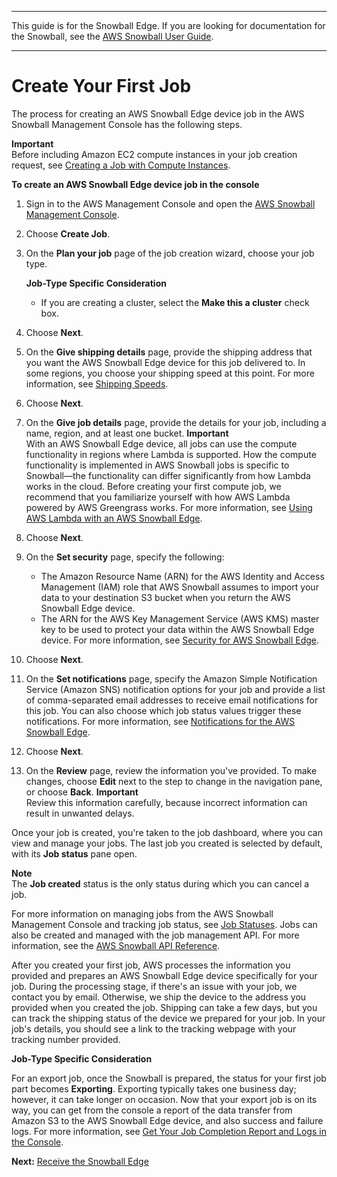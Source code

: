 --------

This guide is for the Snowball Edge\. If you are looking for documentation for the Snowball, see the [AWS Snowball User Guide](https://docs.aws.amazon.com/snowball/latest/ug/whatissnowball.html)\.

--------

# Create Your First Job<a name="create-job"></a>

The process for creating an AWS Snowball Edge device job in the AWS Snowball Management Console has the following steps\.

**Important**  
Before including Amazon EC2 compute instances in your job creation request, see [Creating a Job with Compute Instances](create-ec2-edge-job.md)\.

**To create an AWS Snowball Edge device job in the console**

1. Sign in to the AWS Management Console and open the [AWS Snowball Management Console](https://console.aws.amazon.com/importexport/home?region=us-west-2)\.

1. Choose **Create Job**\.

1. On the **Plan your job** page of the job creation wizard, choose your job type\.

   **Job\-Type Specific Consideration**
   + If you are creating a cluster, select the **Make this a cluster** check box\.

1. Choose **Next**\.

1. On the **Give shipping details** page, provide the shipping address that you want the AWS Snowball Edge device for this job delivered to\. In some regions, you choose your shipping speed at this point\. For more information, see [Shipping Speeds](mailing-storage.md#shippingspeeds)\.

1. Choose **Next**\.

1. On the **Give job details** page, provide the details for your job, including a name, region, and at least one bucket\.
**Important**  
With an AWS Snowball Edge device, all jobs can use the compute functionality in regions where Lambda is supported\. How the compute functionality is implemented in AWS Snowball jobs is specific to Snowball—the functionality can differ significantly from how Lambda works in the cloud\. Before creating your first compute job, we recommend that you familiarize yourself with how AWS Lambda powered by AWS Greengrass works\. For more information, see [Using AWS Lambda with an AWS Snowball Edge](using-lambda.md)\.

1. Choose **Next**\.

1. On the **Set security** page, specify the following:
   + The Amazon Resource Name \(ARN\) for the AWS Identity and Access Management \(IAM\) role that AWS Snowball assumes to import your data to your destination S3 bucket when you return the AWS Snowball Edge device\.
   + The ARN for the AWS Key Management Service \(AWS KMS\) master key to be used to protect your data within the AWS Snowball Edge device\. For more information, see [Security for AWS Snowball Edge](security.md)\.

1. Choose **Next**\.

1. On the **Set notifications** page, specify the Amazon Simple Notification Service \(Amazon SNS\) notification options for your job and provide a list of comma\-separated email addresses to receive email notifications for this job\. You can also choose which job status values trigger these notifications\. For more information, see [Notifications for the AWS Snowball Edge](notifications.md)\.

1. Choose **Next**\.

1. On the **Review** page, review the information you've provided\. To make changes, choose **Edit** next to the step to change in the navigation pane, or choose **Back**\.
**Important**  
Review this information carefully, because incorrect information can result in unwanted delays\.

Once your job is created, you're taken to the job dashboard, where you can view and manage your jobs\. The last job you created is selected by default, with its **Job status** pane open\.

**Note**  
The **Job created** status is the only status during which you can cancel a job\.

For more information on managing jobs from the AWS Snowball Management Console and tracking job status, see [Job Statuses](jobstatuses.md)\. Jobs can also be created and managed with the job management API\. For more information, see the [AWS Snowball API Reference](https://docs.aws.amazon.com/snowball/latest/api-reference/api-reference.html)\.

After you created your first job, AWS processes the information you provided and prepares an AWS Snowball Edge device specifically for your job\. During the processing stage, if there's an issue with your job, we contact you by email\. Otherwise, we ship the device to the address you provided when you created the job\. Shipping can take a few days, but you can track the shipping status of the device we prepared for your job\. In your job's details, you should see a link to the tracking webpage with your tracking number provided\.

**Job\-Type Specific Consideration**

For an export job, once the Snowball is prepared, the status for your first job part becomes **Exporting**\. Exporting typically takes one business day; however, it can take longer on occasion\. Now that your export job is on its way, you can get from the console a report of the data transfer from Amazon S3 to the AWS Snowball Edge device, and also success and failure logs\. For more information, see [Get Your Job Completion Report and Logs in the Console](report.md)\.

**Next:** [Receive the Snowball Edge](receive-device.md) 